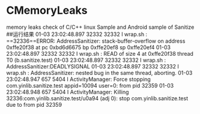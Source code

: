 # CMemoryLeaks
memory leaks check of C/C++
linux Sample and Android sample of Sanitize 
##运行结果
01-03 23:02:48.897 32332 32332 I wrap.sh : ==32336==ERROR: AddressSanitizer: stack-buffer-overflow on address 0xffe20f38 at pc 0xbd6d6675 bp 0xffe20ef8 sp 0xffe20ef4
01-03 23:02:48.897 32332 32332 I wrap.sh : READ of size 4 at 0xffe20f38 thread T0 (b.sanitize.test)
01-03 23:02:48.897 32332 32332 I wrap.sh : AddressSanitizer:DEADLYSIGNAL
01-03 23:02:48.897 32332 32332 I wrap.sh : AddressSanitizer: nested bug in the same thread, aborting.
01-03 23:02:48.947   657  5404 I ActivityManager: Force stopping com.yinlib.sanitize.test appid=10094 user=0: from pid 32359
01-03 23:02:48.948   657  5404 I ActivityManager: Killing 32336:com.yinlib.sanitize.test/u0a94 (adj 0): stop com.yinlib.sanitize.test due to from pid 32359
